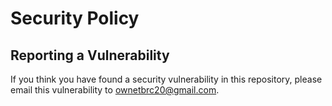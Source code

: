 # Security Policy

## Reporting a Vulnerability

If you think you have found a security vulnerability in this repository, please email this vulnerability to ownetbrc20@gmail.com.
